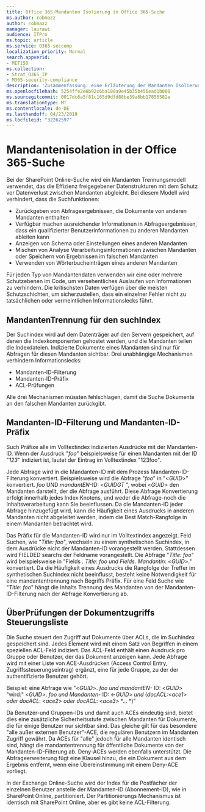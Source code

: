 ```yaml
---
title: Office 365-Mandanten Isolierung in Office 365-Suche
ms.author: robmazz
author: robmazz
manager: laurawi
audience: ITPro
ms.topic: article
ms.service: O365-seccomp
localization_priority: Normal
search.appverid:
- MET150
ms.collection:
- Strat_O365_IP
- M365-security-compliance
description: 'Zusammenfassung: eine Erläuterung der Mandanten Isolierung in der Office 365-Suche.'
ms.openlocfilehash: 5254ffe2e6b92c6ba100a9e45b35b456ead1b000
ms.sourcegitcommit: 0017dc6a5f81c165d9dfd88be39a6bb17856582e
ms.translationtype: MT
ms.contentlocale: de-DE
ms.lasthandoff: 04/23/2019
ms.locfileid: "32262597"
---
```

# <a name="tenant-isolation-in-office-365-search"></a>Mandantenisolation in der Office 365-Suche
Bei der SharePoint Online-Suche wird ein Mandanten Trennungsmodell verwendet, das die Effizienz freigegebener Datenstrukturen mit dem Schutz vor Datenverlust zwischen Mandanten abgleicht. Bei diesem Modell wird verhindert, dass die Suchfunktionen:
- Zurückgeben von Abfrageergebnissen, die Dokumente von anderen Mandanten enthalten
- Verfügbar machen ausreichender Informationen in Abfrageergebnissen, dass ein qualifizierter Benutzerinformationen zu anderen Mandanten ableiten kann
- Anzeigen von Schema oder Einstellungen eines anderen Mandanten
- Mischen von Analyse Verarbeitungsinformationen zwischen Mandanten oder Speichern von Ergebnissen im falschen Mandanten
- Verwenden von Wörterbucheinträgen eines anderen Mandanten

Für jeden Typ von Mandantendaten verwenden wir eine oder mehrere Schutzebenen im Code, um versehentliches Auslaufen von Informationen zu verhindern. Die kritischsten Daten verfügen über die meisten Schutzschichten, um sicherzustellen, dass ein einzelner Fehler nicht zu tatsächlichen oder vermeintlichen Informationslecks führt.

## <a name="tenant-separation-for-the-search-index"></a>MandantenTrennung für den suchIndex
Der Suchindex wird auf dem Datenträger auf den Servern gespeichert, auf denen die Indexkomponenten gehostet werden, und die Mandanten teilen die Indexdateien. Indizierte Dokumente eines Mandanten sind nur für Abfragen für diesen Mandanten sichtbar. Drei unabhängige Mechanismen verhindern Informationslecks:
- Mandanten-ID-Filterung
- Mandanten-ID-Präfix
- ACL-Prüfungen

Alle drei Mechanismen müssten fehlschlagen, damit die Suche Dokumente an den falschen Mandanten zurückgibt.

## <a name="tenant-id-filtering-and-tenant-id-term-prefixing"></a>Mandanten-ID-Filterung und Mandanten-ID-Präfix
Such Präfixe alle im Volltextindex indizierten Ausdrücke mit der Mandanten-ID. Wenn der Ausdruck "*foo*" beispielsweise für einen Mandanten mit der ID "*123*" indiziert ist, lautet der Eintrag im Volltextindex "123foo"*.*

Jede Abfrage wird in die Mandanten-ID mit dem Prozess Mandanten-ID-Filterung konvertiert. Beispielsweise wird die Abfrage "*foo*" in "<*GUID*>" konvertiert. *foo* UND *mandantEN*-ID: <*GUID*_GT_ ", wobei <*GUID*> den Mandanten darstellt, der die Abfrage ausführt. Diese Abfrage Konvertierung erfolgt innerhalb jedes Index Knotens, und weder die Abfrage-noch die Inhaltsverarbeitung kann Sie beeinflussen. Da die Mandanten-ID jeder Abfrage hinzugefügt wird, kann die Häufigkeit eines Ausdrucks in anderen Mandanten nicht abgeleitet werden, indem die Best Match-Rangfolge in einem Mandanten betrachtet wird.

Das Präfix für die Mandanten-ID wird nur im Volltextindex angezeigt. Feld Suchen, wie "*Title: foo*", wechseln zu einem synthetischen Suchindex, in dem Ausdrücke nicht der Mandanten-ID vorangestellt werden. Stattdessen wird FIELDED searchs der Feldname vorangestellt. Die Abfrage "*Title: foo*" wird beispielsweise in "Fields *. Title: foo und Fields. Mandantin*: <*GUID*>." konvertiert. Da die Häufigkeit eines Ausdrucks die Rangfolge der Treffer im synthetischen Suchindex nicht beeinflusst, besteht keine Notwendigkeit für eine mandantentrennung nach Begriffs Präfix. Für eine Feld Suche wie "*Title: foo*" hängt die Inhalts Trennung des Mandanten von der Mandanten-ID-Filterung nach der Abfrage Konvertierung ab.

## <a name="document-access-control-list-checks"></a>ÜberPrüfungen der Dokumentzugriffs Steuerungsliste
Die Suche steuert den Zugriff auf Dokumente über ACLs, die im Suchindex gespeichert sind. Jedes Element wird mit einem Satz von Begriffen in einem speziellen ACL-Feld indiziert. Das ACL-Feld enthält einen Ausdruck pro Gruppe oder Benutzer, der das Dokument anzeigen kann. Jede Abfrage wird mit einer Liste von ACE-Ausdrücken (Access Control Entry, Zugriffssteuerungseintrag) ergänzt, eine für jede Gruppe, zu der der authentifizierte Benutzer gehört.

Beispiel: eine Abfrage wie "<*GUID*>. *foo und mandantEN-* ID: <*GUID*> "wird:" <*GUID*>. *foo und Mandanten-* ID: <-*GUID*> *und* (*docACL:*<*ace1*> *oder docACL*: <*ace2*> *oder docACL*: <*ace3*> *... *)"

Da Benutzer-und Gruppen-IDs und damit auch ACEs eindeutig sind, bietet dies eine zusätzliche Sicherheitsstufe zwischen Mandanten für Dokumente, die für einige Benutzer nur sichtbar sind. Das gleiche gilt für das besondere "alle außer externen Benutzer"-ACE, die regulären Benutzern im Mandanten Zugriff gewährt. Da ACEs für "alle" jedoch für alle Mandanten identisch sind, hängt die mandantentrennung für öffentliche Dokumente von der Mandanten-ID-Filterung ab. Deny-ACEs werden ebenfalls unterstützt. Die Abfrageerweiterung fügt eine Klausel hinzu, die ein Dokument aus dem Ergebnis entfernt, wenn eine Übereinstimmung mit einem Deny-ACE vorliegt.

In der Exchange Online-Suche wird der Index für die Postfächer der einzelnen Benutzer anstelle der Mandanten-ID (Abonnement-ID), wie in SharePoint Online, partitioniert. Der Partitionierungs Mechanismus ist identisch mit SharePoint Online, aber es gibt keine ACL-Filterung.

